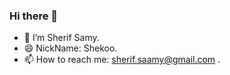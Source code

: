 ### Hi there 👋


- 🔭 I’m Sherif Samy.
- 😄 NickName: Shekoo.
- 📫 How to reach me: sherif.saamy@gmail.com .


